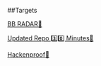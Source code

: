 ##Targets

[BB RADAR🤩](https://bbradar.io/)


[Updated Repo 3️⃣0️⃣ Minutes🤖](https://github.com/arkadiyt/bounty-targets-data)


[Hackenproof🤖](https://hackenproof.com/?__cf_chl_tk=7cbWnpdey0SxTgfxJAfcHaxJ5omth8uLhJuAX5BH6ao-1737349814-1.0.1.1-7jHpig_QWICjU1kUewJUY6AD1a0Hjtw7XGJuFGWRvQ4)
